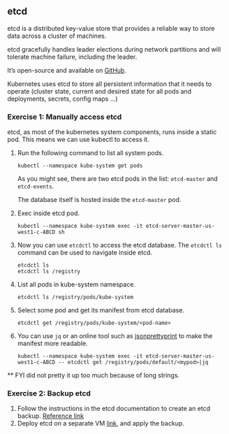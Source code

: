 ## etcd

etcd is a distributed key-value store that provides a reliable way to store data across a cluster of machines. 

etcd gracefully handles leader elections during network partitions and will tolerate machine failure, including the leader.

It’s open-source and available on [GitHub](https://github.com/coreos/etcd). 

Kubernetes uses etcd to store all persistent information that it needs to operate (cluster state, current and desired state for all pods and deployments, secrets, config maps ...)

### Exercise 1: Manually access etcd 

etcd, as most of the kubernetes system components, runs inside a static pod. This means we can use kubectl to access it.

1. Run the following command to list all system pods.
    ```
    kubectl --namespace kube-system get pods
    ```
    As you might see, there are two etcd pods in the list: `etcd-master` and `etcd-events`. 
    
    The database itself is hosted inside the `etcd-master` pod.

1. Exec inside etcd pod.
    ```
    kubectl --namespace kube-system exec -it etcd-server-master-us-west1-c-ABCD sh
    ```

1. Now you can use `etcdctl` to access the etcd database. The `etcdctl ls` command can be used to navigate inside etcd.
    ```
    etcdctl ls 
    etcdctl ls /registry
    ```
1. List all pods in kube-system namespace.
    ```
    etcdctl ls /registry/pods/kube-system
    ```

1. Select some pod and get its manifest from etcd database.
    ```
    etcdctl get /registry/pods/kube-system/<pod-name>
    ```
    
1. You can use `jq` or an online tool such as [jsonprettyprint](http://jsonprettyprint.com/) to make the manifest more readable.
    ```
    kubectl --namespace kube-system exec -it etcd-server-master-us-west1-c-ABCD -- etcdctl get /registry/pods/default/<mypod>|jq 
    ```
** FYI did not pretty it up too much because of long strings. 

### Exercise 2: Backup etcd 

1. Follow the instructions in the etcd documentation to create an etcd backup. [Reference link](https://coreos.com/etcd/docs/latest/v2/admin_guide.html#disaster-recovery) 
1. Deploy etcd on a separate VM [link](https://docs.openstack.org/install-guide/environment-etcd-ubuntu.html), and apply the backup.

